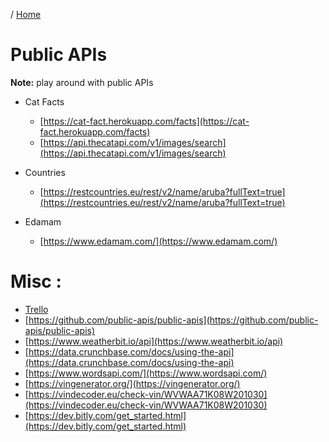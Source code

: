 / [Home](index.md)

# Public APIs

**Note:** play around with public APIs

- Cat Facts
  - [https://cat-fact.herokuapp.com/facts](https://cat-fact.herokuapp.com/facts)
  - [https://api.thecatapi.com/v1/images/search](https://api.thecatapi.com/v1/images/search)

- Countries
  - [https://restcountries.eu/rest/v2/name/aruba?fullText=true](https://restcountries.eu/rest/v2/name/aruba?fullText=true)

- Edamam
  - [https://www.edamam.com/](https://www.edamam.com/)

# Misc :
  * [Trello](https://trello.com/c/rRyhSECe/6-public-api-collection-25)
  * [https://github.com/public-apis/public-apis](https://github.com/public-apis/public-apis)
  * [https://www.weatherbit.io/api](https://www.weatherbit.io/api)
  * [https://data.crunchbase.com/docs/using-the-api](https://data.crunchbase.com/docs/using-the-api)
  * [https://www.wordsapi.com/](https://www.wordsapi.com/)
  * [https://vingenerator.org/](https://vingenerator.org/)
  * [https://vindecoder.eu/check-vin/WVWAA71K08W201030](https://vindecoder.eu/check-vin/WVWAA71K08W201030)
  * [https://dev.bitly.com/get_started.html](https://dev.bitly.com/get_started.html)
